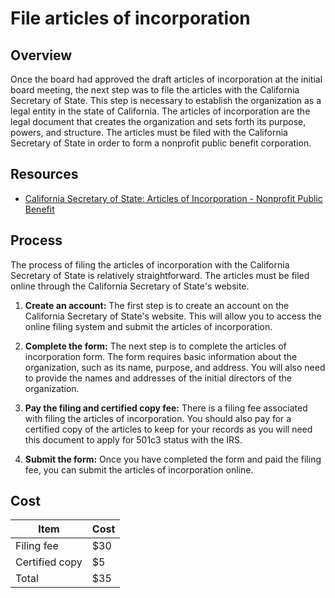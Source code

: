 # File articles of incorporation

## Overview

Once the board had approved the draft articles of incorporation at the initial board meeting, the next step was to file the articles with the California Secretary of State. This step is necessary to establish the organization as a legal entity in the state of California. The articles of incorporation are the legal document that creates the organization and sets forth its purpose, powers, and structure. The articles must be filed with the California Secretary of State in order to form a nonprofit public benefit corporation.

## Resources

- [California Secretary of State: Articles of Incorporation - Nonprofit Public Benefit](https://www.sos.ca.gov/business-programs/business-entities/forms/corporations-california-domestic)

## Process

The process of filing the articles of incorporation with the California Secretary of State is relatively straightforward. The articles must be filed online through the California Secretary of State's website.

1. **Create an account:** The first step is to create an account on the California Secretary of State's website. This will allow you to access the online filing system and submit the articles of incorporation.

1. **Complete the form:** The next step is to complete the articles of incorporation form. The form requires basic information about the organization, such as its name, purpose, and address. You will also need to provide the names and addresses of the initial directors of the organization.

1. **Pay the filing and certified copy fee:** There is a filing fee associated with filing the articles of incorporation. You should also pay for a certified copy of the articles to keep for your records as you will need this document to apply for 501c3 status with the IRS.

1. **Submit the form:** Once you have completed the form and paid the filing fee, you can submit the articles of incorporation online.

## Cost

| Item                   | Cost     |
|------------------------|----------|
| Filing fee             | $30      |
| Certified copy         | $5       |
| Total                  | $35      |
